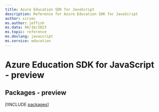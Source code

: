 ```yaml
---
title: Azure Education SDK for JavaScript
description: Reference for Azure Education SDK for JavaScript
author: xirzec
ms.author: jeffish
ms.data: 06/16/2023
ms.topic: reference
ms.devlang: javascript
ms.service: education
---
```

# Azure Education SDK for JavaScript - preview
## Packages - preview
[!INCLUDE [packages](education-index.md)]